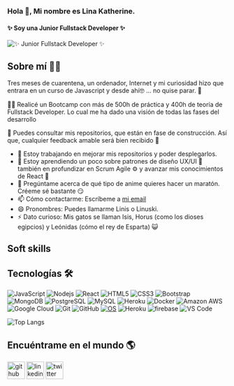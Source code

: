### Hola 👋, Mi nombre es Lina Katherine.
#### ✨ Soy una Junior Fullstack Developer ✨
![✨ Junior Fullstack Developer ✨](https://blush.design/api/download?shareUri=Kxta4yzv4&w=800&h=800&fm=png)

## Sobre mí 🐱‍🏍

Tres meses de cuarentena, un ordenador, Internet y mi curiosidad hizo que entrara en un curso de Javascript y desde ahí🤓 ... no quise parar. 🤩

🐱‍💻 Realicé un Bootcamp con más de 500h de práctica y 400h de teoría de Fullstack Developer. Lo cual me ha dado una visión de todas las fases del desarrollo

👀 Puedes consultar mis repositorios, que están en fase de construcción. Así que, cualquier feedback amable será bien recibido 🤗


- 🔭 Estoy trabajando en mejorar mis repositorios y poder desplegarlos.  
- 🌱 Estoy aprendiendo un poco sobre patrones de diseño UX/UI 🎨 también en profundizar en Scrum Agile ⚙ y avanzar mis conocimientos de React 🌌
- 💬 Pregúntame acerca de qué tipo de anime quieres hacer un maratón. Créeme sé bastante 😏 
- 📫 Cómo contactarme: Escríbeme a [mi email](linak.larrea@gmail.com)  
- 😄 Pronombres: Puedes llamarme Linis o Linuski. 
- ⚡ Dato curioso: Mis gatos se llaman Isis, Horus (como los dioses egipcios) y Leónidas (cómo el rey de Esparta) 😺 

## Soft skills



## Tecnologías 🛠
![JavaScript](https://img.shields.io/badge/-JavaScript-black?style=flat-square&logo=javascript)
![Nodejs](https://img.shields.io/badge/-Nodejs-black?style=flat-square&logo=Node.js)
![React](https://img.shields.io/badge/-React-black?style=flat-square&logo=react)
![HTML5](https://img.shields.io/badge/-HTML5-E34F26?style=flat-square&logo=html5&logoColor=white)
![CSS3](https://img.shields.io/badge/-CSS3-1572B6?style=flat-square&logo=css3)
![Bootstrap](https://img.shields.io/badge/-Bootstrap-563D7C?style=flat-square&logo=bootstrap)
![MongoDB](https://img.shields.io/badge/-MongoDB-black?style=flat-square&logo=mongodb)
![PostgreSQL](https://img.shields.io/badge/-PostgreSQL-336791?style=flat-square&logo=postgresql)
![MySQL](https://img.shields.io/badge/-MySQL-black?style=flat-square&logo=mysql)
![Heroku](https://img.shields.io/badge/-Heroku-430098?style=flat-square&logo=heroku)
![Docker](https://img.shields.io/badge/-Docker-black?style=flat-square&logo=docker)
![Amazon AWS](https://img.shields.io/badge/Amazon%20AWS-232F3E?style=flat-square&logo=amazon-aws)
![Google Cloud](https://img.shields.io/badge/Google%20Cloud-black?style=flat-square&logo=google-cloud)
![Git](https://img.shields.io/badge/-Git-black?style=flat-square&logo=git)
![GitHub](https://img.shields.io/badge/-GitHub-181717?style=flat-square&logo=github)
[![OS](https://img.shields.io/badge/OS-Linux-informational?style=flat-square&logo=linux&logoColor=white)](https://en.wikipedia.org/wiki/Linux)
![Heroku](https://img.shields.io/badge/_-Heroku-292e33?style=flat-square&logo=heroku&logoColor=fff)
![firebase](https://img.shields.io/badge/_-firebase-292e33?style=flat-square&logo=firebase&logoColor=fff)
![VS Code](https://img.shields.io/badge/-VSCode-%23007ACC?style=flat-square&logo=visual-studio-code)

![Top Langs](https://github-readme-stats.vercel.app/api/top-langs/?username=Likaro-nav&hide=TeX&layout=compact)

## Encuéntrame en el mundo 🌎
[<img src='https://cdn.jsdelivr.net/npm/simple-icons@3.0.1/icons/github.svg' alt='github' height='40'>](https://github.com/https://github.com/Likaro-nav)  [<img src='https://cdn.jsdelivr.net/npm/simple-icons@3.0.1/icons/linkedin.svg' alt='linkedin' height='40'>](https://www.linkedin.com/in/https://www.linkedin.com/in/linaklarrearod//)  [<img src='https://cdn.jsdelivr.net/npm/simple-icons@3.0.1/icons/twitter.svg' alt='twitter' height='40'>](https://twitter.com/https://twitter.com/LiKatRod)  

<!--
**Likaro-nav/Likaro-nav** is a ✨ _special_ ✨ repository because its `README.md` (this file) appears on your GitHub profile.

Here are some ideas to get you started:

- 🔭 I’m currently working on ...
- 🌱 I’m currently learning ...
- 👯 I’m looking to collaborate on ...
- 🤔 I’m looking for help with ...
- 💬 Ask me about ...
- 📫 How to reach me: ...
- 😄 Pronouns: ...
- ⚡ Fun fact: ...
-->

